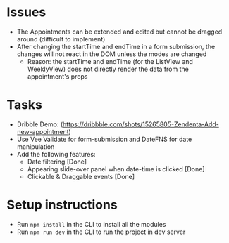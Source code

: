 # Issues
- The Appointments can be extended and edited but cannot be dragged around (difficult to implement)
- After changing the startTime and endTime in a form submission, the changes will not react in the DOM unless the modes are changed
   - Reason: the startTime and endTime (for the ListView and WeeklyView) does not directly render the data from the appointment's props

# Tasks
- Dribble Demo: (https://dribbble.com/shots/15265805-Zendenta-Add-new-appointment)
- Use Vee Validate for form-submission and DateFNS for date manipulation
- Add the following features:
   - Date filtering [Done]
   - Appearing slide-over panel when date-time is clicked [Done]
   - Clickable & Draggable events [Done]

# Setup instructions
- Run <code>npm install</code> in the CLI to install all the modules
- Run <code>npm run dev</code> in the CLI to run the project in dev server